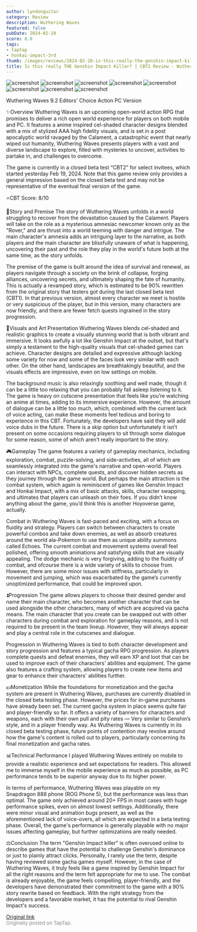 ```yaml
---
author: lyndonguitar
category: Review
description: Wuthering Waves
featured: false
pubDate: 2024-02-20
score: 8.0
tags:
- taptap
- honkai-impact-3rd
thumb: /images/reviews/2024-02-20-is-this-really-the-genshin-impact-killer--cbt2-review---wuthering-waves-0.avif
title: Is this really THE Genshin Impact Killer? | CBT2 Review - Wuthering Waves
---
```


<div class="gallery">
  <img src="/images/reviews/2024-02-20-is-this-really-the-genshin-impact-killer--cbt2-review---wuthering-waves-0.avif" alt="screenshot" />
  <img src="/images/reviews/2024-02-20-is-this-really-the-genshin-impact-killer--cbt2-review---wuthering-waves-1.avif" alt="screenshot" />
  <img src="/images/reviews/2024-02-20-is-this-really-the-genshin-impact-killer--cbt2-review---wuthering-waves-2.avif" alt="screenshot" />
  <img src="/images/reviews/2024-02-20-is-this-really-the-genshin-impact-killer--cbt2-review---wuthering-waves-3.avif" alt="screenshot" />
  <img src="/images/reviews/2024-02-20-is-this-really-the-genshin-impact-killer--cbt2-review---wuthering-waves-4.avif" alt="screenshot" />
  <img src="/images/reviews/2024-02-20-is-this-really-the-genshin-impact-killer--cbt2-review---wuthering-waves-5.avif" alt="screenshot" />
  <img src="/images/reviews/2024-02-20-is-this-really-the-genshin-impact-killer--cbt2-review---wuthering-waves-6.avif" alt="screenshot" />
  <img src="/images/reviews/2024-02-20-is-this-really-the-genshin-impact-killer--cbt2-review---wuthering-waves-7.avif" alt="screenshot" />
</div>

Wuthering Waves
9.2
Editors' Choice
Action
PC Version

✨Overview
Wuthering Waves is an upcoming open-world action RPG that promises to deliver a rich open world experience for players on both mobile and PC. It features a anime inspired cel-shaded character designs blended with a mix of stylized AAA high fidelity visuals, and is set in a post apocalyptic world ravaged by the Calament, a catastrophic event that nearly wiped out humanity, Wuthering Waves presents players with a vast and diverse landscape to explore, filled with mysteries to uncover, activities to partake in, and challenges to overcome.

The game is currently in a closed beta test “CBT2” for select invitees, which started yesterday Feb 19, 2024. Note that this game review only provides a general impression based on the closed beta test and may not be representative of the eventual final version of the game.

⭐️CBT Score: 8/10

📖Story and Premise
The story of Wuthering Waves unfolds in a world struggling to recover from the devastation caused by the Calament. Players will take on the role as a mysterious amnesiac newcomer known only as the "Rover," and are thrust into a world teeming with danger and intrigue. The main character's amnesia adds an intriguing layer to the narrative, as both players and the main character are blissfully unaware of what is happening, uncovering their past and the role they play in the world's future both at the same time, as the story unfolds.

The premise of the game is built around the idea of survival and renewal, as players navigate through a society on the brink of collapse, forging alliances, uncovering secrets, and ultimately shaping the fate of humanity. This is actually a revamped story, which is estimated to be 90% rewritten from the original story that testers got during the last closed beta test (CBT1). In that previous version, almost every character we meet is hostile or very suspicious of the player, but in this version, many characters are now friendly, and there are fewer fetch quests ingrained in the story progression.

🎨Visuals and Art Presentation
Wuthering Waves blends cel-shaded and realistic graphics to create a visually stunning world that is both vibrant and immersive. It looks awfully a lot like Genshin Impact at the outset, but that's simply a testament to the high-quality visuals that cel-shaded games can achieve. Character designs are detailed and expressive although lacking some variety for now and some of the faces look very similar with each other. On the other hand, landscapes are breathtakingly beautiful, and the visuals effects are impressive, even on low settings on mobile.

The background music is also relaxingly soothing and well made, though it can be a little too relaxing that you can probably fall asleep listening to it. The game is heavy on cutscene presentation that feels like you’re watching an anime at times, adding to its immersive experience. However, the amount of dialogue can be a little too much, which, combined with the current lack of voice acting, can make these moments feel tedious and boring to experience in this CBT. Fortunately, the developers have said they will add voice dubs in the future. There is a skip option but unfortunately it isn’t present on some occasions requiring players to sit through some dialogue for some reason, some of which aren’t really important to the story.

🎮Gameplay
The game features a variety of gameplay mechanics, including exploration, combat, puzzle-solving, and side-activities, all of which are seamlessly integrated into the game's narrative and open-world. Players can interact with NPCs, complete quests, and discover hidden secrets as they journey through the game world. But perhaps the main attraction is the combat system, which again is reminiscent of games like Genshin Impact and Honkai Impact, with a mix of basic attacks, skills, character swapping, and ultimates that players can unleash on their foes. If you didn’t know anything about the game, you’d think this is another Hoyoverse game, actually.

Combat in Wuthering Waves is fast-paced and exciting, with a focus on fluidity and strategy. Players can switch between characters to create powerful combos and take down enemies, as well as absorb creatures around the world ala-Pokemon to use them as unique ability summons called Echoes. The current combat and movement systems overall feel polished, offering smooth animations and satisfying skills that are visually appealing. The dodge mechanic is very forgiving, adding to the fluidity of combat, and ofcourse there is a wide variety of skills to choose from. However, there are some minor issues with stiffness, particularly in movement and jumping, which was exacerbated by the game’s currently unoptimized performance, that could be improved upon.

⏫Progression
The game allows players to choose their desired gender and name their main character, who becomes another character that can be used alongside the other characters, many of which are acquired via gacha means. The main character that you create can be swapped out with other characters during combat and exploration for gameplay reasons, and is not required to be present in the team lineup. However, they will always appear and play a central role in the cutscenes and dialogue.

Progression in Wuthering Waves is tied to both character development and story progression and features a typical gacha RPG progression. As players complete quests and defeat enemies, they will earn XP and loot that can be used to improve each of their characters' abilities and equipment. The game also features a crafting system, allowing players to create new items and gear to enhance their characters' abilities further.

💵Monetization
While the foundations for monetization and the gacha system are present in Wuthering Waves, purchases are currently disabled in the closed beta testing phase. However, the prices for in-game purchases have already been set. The current gacha system in place seems quite fair and player-friendly so far. It offers a variety of banners for characters and weapons, each with their own pull and pity rates — Very similar to Genshin’s style, and in a player friendly way. As Wuthering Waves is currently in its closed beta testing phase, future points of contention may revolve around how the game's content is rolled out to players, particularly concerning its final monetization and gacha rates.

📊Technical Performance
I played Wuthering Waves entirely on mobile to provide a realistic experience and set expectations for readers. This allowed me to immerse myself in the mobile experience as much as possible, as PC performance tends to be superior anyway due to its higher power.

In terms of performance, Wuthering Waves was playable on my Snapdragon 888 phone (ROG Phone 5), but the performance was less than optimal. The game only achieved around 20+ FPS in most cases with huge performance spikes, even on almost lowest settings. Additionally, there were minor visual and animation bugs present, as well as the aforementioned lack of voice-overs, all which are expected in a beta testing phase. Overall, the game's performance is generally playable with no major issues affecting gameplay, but further optimizations are really needed.

⚖️Conclusion
The term "Genshin Impact killer" is often overused online to describe games that have the potential to challenge Genshin's dominance or just to plainly attract clicks. Personally, I rarely use the term, despite having reviewed some gacha games myself. However, in the case of Wuthering Waves, it truly feels like a game inspired by Genshin Impact for all the right reasons and the term felt appropriate for me to use. The combat is already enjoyable, the game feels compelling, player-friendly, and the developers have demonstrated their commitment to the game with a 90% story rewrite based on feedback. With the right strategy from the developers and a favorable market, it has the potential to rival Genshin Impact's success.

[Original link](https://www.taptap.io/post/7029262)<br><span style="font-size: 0.95em; color: #888;">Originally posted on TapTap.</span>